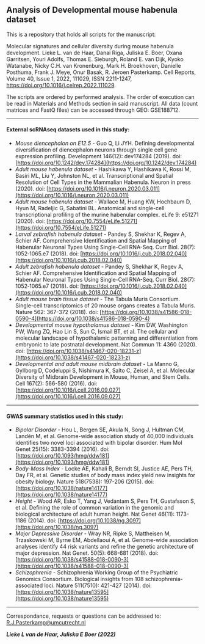 ## Analysis of Developmental mouse habenula dataset ##

This is a repository that holds all scripts for the manuscript:

Molecular signatures and cellular diversity during mouse habenula development. Lieke L. van de Haar, Danai Riga, Juliska E. Boer, Oxana Garritsen, Youri Adolfs, Thomas E. Sieburgh, Roland E. van Dijk, Kyoko Watanabe, Nicky C.H. van Kronenburg, Mark H. Broekhoven, Danielle Posthuma, Frank J. Meye, Onur Basak, R. Jeroen Pasterkamp. Cell Reports, Volume 40, Issue 1, 2022, 111029, ISSN 2211-1247, https://doi.org/10.1016/j.celrep.2022.111029.

The scripts are ordered by performed analysis. The order of execution can be read in Materials and Methods section in said manuscript.
All data (count matrices and FastQ files) can be accessed through GEO: GSE188712.

----------

#### External scRNAseq datasets used in this study: ####

- *Mouse diencephalon on E12.5* - Guo Q, Li JYH. Defining developmental diversification of diencephalon neurons through single cell gene expression profiling. Development 146(12): dev174284 (2019). doi: [https://doi.org/10.1242/dev.174284](https://doi.org/10.1242/dev.174284)
- *Adult mouse habenula dataset* - Hashikawa Y, Hashikawa K, Rossi M, Basiri ML, Liu Y, Johnston NL, et al. Transcriptional and Spatial Resolution of Cell Types in the Mammalian Habenula. Neuron in press (2020). doi: [https://doi.org/10.1016/j.neuron.2020.03.011](https://doi.org/10.1016/j.neuron.2020.03.011)
- *Adult mouse habenula dataset* - Wallace M, Huang KW, Hochbaum D, Hyun M, Radeljic G, Sabatini BL. Anatomical and single-cell transcriptional profiling of the murine habenular complex. eLife 9: e51271 (2020). doi: [https://doi.org/10.7554/eLife.51271](https://doi.org/10.7554/eLife.51271)
- *Larval zebrafish habenula dataset* - Pandey S, Shekhar K, Regev A, Schier AF. Comprehensive Identification and Spatial Mapping of Habenular Neuronal Types Using Single-Cell RNA-Seq. Curr Biol. 28(7): 1052‐1065.e7 (2018). doi: [https://doi.org/10.1016/j.cub.2018.02.040](https://doi.org/10.1016/j.cub.2018.02.040)
- *Adult zebrafish habenula dataset* - Pandey S, Shekhar K, Regev A, Schier AF. Comprehensive Identification and Spatial Mapping of Habenular Neuronal Types Using Single-Cell RNA-Seq. Curr Biol. 28(7): 1052‐1065.e7 (2018). doi: [https://doi.org/10.1016/j.cub.2018.02.040](https://doi.org/10.1016/j.cub.2018.02.040)
- *Adult mouse brain tissue dataset* - The Tabula Muris Consortium. Single-cell transcriptomics of 20 mouse organs creates a Tabula Muris. Nature 562: 367-372 (2018). doi: [https://doi.org/10.1038/s41586-018-0590-4](https://doi.org/10.1038/s41586-018-0590-4)
- *Developmental mouse hypothalamus dataset* - Kim DW, Washington PW, Wang ZQ, Hao Lin S, Sun C, Ismail BT, et al. The cellular and molecular landscape of hypothalamic patterning and differentiation from embryonic to late postnatal development. Nat Commun 11: 4360 (2020). doi: [https://doi.org/10.1038/s41467-020-18231-z](https://doi.org/10.1038/s41467-020-18231-z)
- *Developmental and adult mouse midbrain dataset* - La Manno G, Gyllborg D, Codeluppi S, Nishimura K, Salto C, Zeisel A, et al. Molecular Diversity of Midbrain Development in Mouse, Human, and Stem Cells. Cell 167(2): 566-580 (2016). doi: [https://doi.org/10.1016/j.cell.2016.09.027](https://doi.org/10.1016/j.cell.2016.09.027)

----------

#### GWAS summary statistics used in this study: ####

- *Bipolar Disorder* - Hou L, Bergen SE, Akula N, Song J, Hultman CM, Landén M, et al. Genome-wide association study of 40,000 individuals identifies two novel loci associated with bipolar disorder. Hum Mol Genet 25(15): 3383-3394 (2016). doi: [https://doi.org/10.1093/hmg/ddw181](https://doi.org/10.1093/hmg/ddw181)
- *Body-Mass Index* - Locke AE, Kahali B, Berndt SI, Justice AE, Pers TH, Day FR, et al. Genetic studies of body mass index yield new insights for obesity biology. Nature 518(7538): 197-206 (2015). doi: [https://doi.org/10.1038/nature14177](https://doi.org/10.1038/nature14177)
- *Height* - Wood AR, Esko T, Yang J, Vedantam S, Pers TH, Gustafsson S, et al. Defining the role of common variation in the genomic and biological architecture of adult human height. Nat Genet 46(11): 1173-1186 (2014). doi: [https://doi.org/10.1038/ng.3097](https://doi.org/10.1038/ng.3097)
- *Major Depressive Disorder* - Wray NR, Ripke S, Mattheisen M, Trzaskowski M, Byrne EM, Abdellaoui A, et al. Genome-wide association analyses identify 44 risk variants and refine the genetic architecture of major depression. Nat Genet. 50(5): 668-681 (2018). doi: [https://doi.org/10.1038/s41588-018-0090-3](https://doi.org/10.1038/s41588-018-0090-3)
- *Schizophrenia* - Schizophrenia Working Group of the Psychiatric Genomics Consortium. Biological insights from 108 schizophrenia-associated loci. Nature 511(7510): 421-427 (2014). doi: [https://doi.org/10.1038/nature13595](https://doi.org/10.1038/nature13595)



----------


Correspondance, requests or questions can be addressed to: R.J.Pasterkamp@umcutrecht.nl

***Lieke L van de Haar, Juliska E Boer (2022)***
